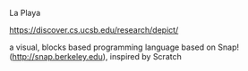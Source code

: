 
La Playa

https://discover.cs.ucsb.edu/research/depict/

a visual, blocks based programming language
based on Snap! (http://snap.berkeley.edu), inspired by Scratch


